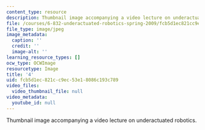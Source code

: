 ```yaml
---
content_type: resource
description: Thumbnail image accompanying a video lecture on underactuated robotics.
file: /courses/6-832-underactuated-robotics-spring-2009/fcb5d1ec821cc9ec53e18086c193c789_4.jpg
file_type: image/jpeg
image_metadata:
  caption: ''
  credit: ''
  image-alt: ''
learning_resource_types: []
ocw_type: OCWImage
resourcetype: Image
title: '4'
uid: fcb5d1ec-821c-c9ec-53e1-8086c193c789
video_files:
  video_thumbnail_file: null
video_metadata:
  youtube_id: null
---
```

Thumbnail image accompanying a video lecture on underactuated robotics.

